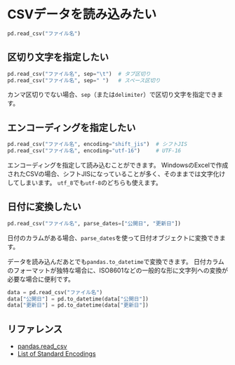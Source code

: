 # CSVデータを読み込みたい

```python
pd.read_csv("ファイル名")
```

## 区切り文字を指定したい

```python
pd.read_csv("ファイル名", sep="\t")  # タブ区切り
pd.read_csv("ファイル名", sep=" ")   # スペース区切り
```

カンマ区切りでない場合、``sep``（または``delimiter``）で区切り文字を指定できます。

## エンコーディングを指定したい

```python
pd.read_csv("ファイル名", encoding="shift_jis")  # シフトJIS
pd.read_csv("ファイル名", encoding="utf-16")     # UTF-16
```

エンコーディングを指定して読み込むことができます。
WindowsのExcelで作成されたCSVの場合、シフトJISになっていることが多く、そのままでは文字化けしてしまいます。
``utf_8``でも``utf-8``のどちらも使えます。

## 日付に変換したい

```python
pd.read_csv("ファイル名", parse_dates=["公開日", "更新日"])
```

日付のカラムがある場合、``parse_dates``を使って日付オブジェクトに変換できます。

データを読み込んだあとでも``pandas.to_datetime``で変換できます。
日付カラムのフォーマットが独特な場合に、ISO8601などの一般的な形に文字列への変換が必要な場合に便利です。

```python
data = pd.read_csv("ファイル名")
data["公開日"] = pd.to_datetime(data["公開日"])
data["更新日"] = pd.to_datetime(data["更新日"])
```

## リファレンス

- [pandas.read_csv](https://pandas.pydata.org/pandas-docs/stable/reference/api/pandas.read_csv.html)
- [List of Standard Encodings](https://docs.python.org/3/library/codecs.html#standard-encodings)
